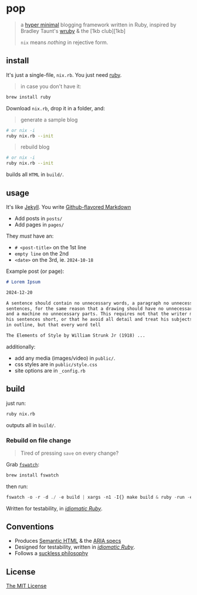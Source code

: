 # pop

> a [hyper minimal][concise] blogging framework written in Ruby,
> inspired by Bradley Taunt's [wruby][wruby] & the [1kb club][1kb]
>
> `nix` means *nothing* in rejective form.

## install

It's just a single-file, `nix.rb`. You just need [ruby][ruby].

> in case you don't have it:

```bash
brew install ruby
```

Download `nix.rb`, drop it in a folder, and:

> generate a sample blog

```bash
# or nix -i
ruby nix.rb --init
```

> rebuild blog 

```bash
# or nix -i
ruby nix.rb --init
```

builds all `HTML` in `build/`.

## usage 

It's like [Jekyll][jekyll]. You write [Github-flavored Markdown][gfm]

- Add posts in `posts/`
- Add pages in `pages/`

They *must* have an:

- `# <post-title>` on the 1st line
- `empty line` on the 2nd
- `<date>` on the 3rd, ie. `2024-10-18`

Example post (or page):

```markdown
# Lorem Ipsum

2024-12-20

A sentence should contain no unnecessary words, a paragraph no unnecessary 
sentences, for the same reason that a drawing should have no unnecessary lines 
and a machine no unnecessary parts. This requires not that the writer make all 
his sentences short, or that he avoid all detail and treat his subjects only 
in outline, but that every word tell

The Elements of Style by William Strunk Jr (1918) ...
```

additionally:

- add any media (images/video) in `public/`.
- css styles are in `public/style.css`
- site options are in `_config.rb`

## build

just run:

```bash
ruby nix.rb
```

outputs all in `build/`.

### Rebuild on file change

> Tired of pressing `save` on every change?

Grab [`fswatch`][fswatch]:

```bash
brew install fswatch
```

then run:

```js
fswatch -o -r -d ./ -e build | xargs -n1 -I{} make build & ruby -run -e httpd -- build
```

Written for testability, in [*idiomatic Ruby*][id-ruby].

## Conventions

- Produces [Semantic HTML][semantic-html] & the [ARIA specs][aria]
- Designed for testability, written in [*idiomatic Ruby*][id-ruby].
- Follows a [suckless philosophy][suckless]

## License

[The MIT License](https://spdx.org/licenses/MIT)

[club]: https://1kb.club/
[ruby]: https://ruby-doc.org/3.3.4/
[wruby]: https://git.btxx.org/wruby/about/
[jekyll]: https://jekyllrb.com/
[concise]: https://en.wikipedia.org/wiki/Concision
[fswatch]: https://github.com/emcrisostomo/fswatch
[gfm]: https://github.github.com/gfm/
[id-ruby]: https://franzejr.github.io/best-ruby/idiomatic_ruby/conditional_assignment.html

[suckless]: https://suckless.org/philosophy/
[semantic-html]: https://html.spec.whatwg.org/multipage/#toc-dom
[aria]: https://developer.mozilla.org/en-US/docs/Web/Accessibility/ARIA
